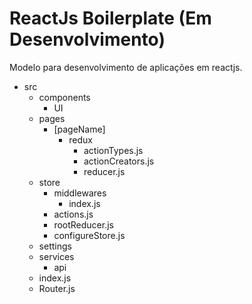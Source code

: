 # ReactJs Boilerplate (Em Desenvolvimento)
Modelo para desenvolvimento de aplicações em reactjs.

  * src
    * components
      * UI
    * pages
      * [pageName]
        * redux
          * actionTypes.js
          * actionCreators.js
          * reducer.js
    * store
      * middlewares
        * index.js
      * actions.js
      * rootReducer.js
      * configureStore.js
    * settings
    * services
      * api
    * index.js
    * Router.js
